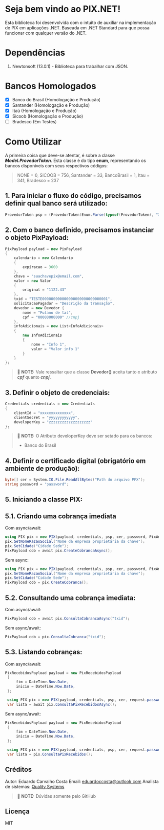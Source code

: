 ﻿# Seja bem vindo ao PIX.NET!

Esta biblioteca foi desenvolvida com o intuito de auxiliar na implementação de PIX em aplicações .NET.
Baseada em .NET Standard para que possa funcionar com qualquer versão do .NET.

# Dependências
 1. Newtonsoft (13.0.1) - Biblioteca para trabalhar com JSON.
# Bancos Homologados
 - [x] Banco do Brasil (Homologação e Produção) 
 - [x] Santander (Homologação e Produção) 
 - [x] Itaú (Homologação e Produção)  
 - [x] Sicoob (Homologação e Produção)   
 - [ ] Bradesco (Em Testes) 

# Como Utilizar
A primeira coisa que deve-se atentar, é sobre a classe ***Model.ProvedorToken***.
Esta classe é do tipo **enum**, representando os bancos disponíveis com seus respectivos códigos:

> NONE = 0,
        SICOOB = 756,
        Santander = 33,
        BancoBrasil = 1,
        Itau = 341,
        Bradesco = 237

## 1. Para iniciar o fluxo do código, precisamos definir qual banco será utilizado:

```csharp
ProvedorToken psp = (ProvedorToken)Enum.Parse(typeof(ProvedorToken), "33");
```

## 2. Com o banco definido, precisamos instanciar o objeto **PixPayload**:

```csharp
PixPayload payload = new PixPayload
{
    calendario = new Calendario
    {
        expiracao = 3600
    },
    chave = "suachavepix@email.com",
    valor = new Valor
    {
        original = "1122.43"
    },
    txid = "TESTE000000000000000000000000000001",
    solicitacaoPagador = "Descrição da transação",
    devedor = new Devedor {
	    nome = "Fulano de tal",
	    cpf = "00000000000" //cnpj
    },
    infoAdicionais = new List<InfoAdicionais>
    {
	    new InfoAdicionais 
	    {
		    nome = "Info 1",
		    valor = "Valor info 1"
	    }
	}
};
```
> 📝 **NOTE:** Vale ressaltar que a classe **Devedor()** aceita tanto o atributo ***cpf*** quanto ***cnpj***.

## 3. Definir o objeto de credenciais:

```csharp
Credentials credentials = new Credentials
{
    clientId = "xxxxxxxxxxxxxx",
    clientSecret = "yyyyyyyyyyyy",
    developerKey = "zzzzzzzzzzzzzzzzzzz"
};
```
> 📝 **NOTE:** O Atributo developerKey deve ser setado para os bancos:
> - Banco do Brasil

## 4. Definir o certificado digital (obrigatório em ambiente de produção):

```csharp
byte[] cer = System.IO.File.ReadAllBytes("Path do arquivo PFX");
string password = "password";
```

## 5. Iniciando a classe PIX:

## 5.1. Criando uma cobrança imediata

Com async/await:
```csharp
using PIX pix = new PIX(payload, credentials, psp, cer, password, PixAmbiente.Homologacao);
pix.SetNomeRazaoSocial("Nome da empresa proprietária da chave");
pix.SetCidade("Cidade Sede");
PixPayload cob = await pix.CreateCobrancaAsync();
```
Sem async:
```csharp
using PIX pix = new PIX(payload, credentials, psp, cer, password, PixAmbiente.Homologacao);
pix.SetNomeRazaoSocial("Nome da empresa proprietária da chave");
pix.SetCidade("Cidade Sede");
PixPayload cob = pix.CreateCobranca();
```

## 5.2. Consultando uma cobrança imediata:
Com async/await:
```csharp
PixPayload cob = await pix.ConsultaCobrancaAsync("txid");
```
Sem async/await:
```csharp
PixPayload cob = pix.ConsultaCobranca("txid");
```

## 5.3. Listando cobranças:
Com async/await:
```csharp
PixRecebidosPayload payload = new PixRecebidosPayload
 {
     fim = DateTime.Now.Date,
     inicio = DateTime.Now.Date,
 };

 using PIX pix = new PIX(payload, credentials, psp, cer, request.password, request.ambiente);
 var lista = await pix.ConsultaPixRecebidosAsync();
```
Sem async/await:
```csharp
PixRecebidosPayload payload = new PixRecebidosPayload
 {
     fim = DateTime.Now.Date,
     inicio = DateTime.Now.Date,
 };

 using PIX pix = new PIX(payload, credentials, psp, cer, request.password, request.ambiente);
 var lista = pix.ConsultaPixRecebidos();
```

## Créditos
Autor: Eduardo Carvalho Costa
Email: eduardoccosta@outlook.com
Analista de sistemas: [Quality Systems](https://qualitysys.com.br)
> 📝 **NOTE:** Dúvidas somente pelo GitHub

## Licença
MIT
